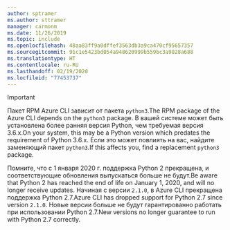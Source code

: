 ```yaml
---
author: sptramer
ms.author: sttramer
manager: carmonm
ms.date: 11/26/2019
ms.topic: include
ms.openlocfilehash: 48aa83ff9a0dffef3563db3a9ca470cf95657357
ms.sourcegitcommit: 91c1e5423bd054a948620999b559bc3a9828a688
ms.translationtype: HT
ms.contentlocale: ru-RU
ms.lasthandoff: 02/19/2020
ms.locfileid: "77453737"
---
```

> [!IMPORTANT]
>
> <span data-ttu-id="bfca6-101">Пакет RPM Azure CLI зависит от пакета `python3`.</span><span class="sxs-lookup"><span data-stu-id="bfca6-101">The RPM package of the Azure CLI depends on the `python3` package.</span></span> <span data-ttu-id="bfca6-102">В вашей системе может быть установлена более ранняя версия Python, чем требуемая версия 3.6.x.</span><span class="sxs-lookup"><span data-stu-id="bfca6-102">On your system, this may be a Python version which predates the requirement of Python 3.6.x.</span></span> <span data-ttu-id="bfca6-103">Если это может повлиять на вас, найдите заменяющий пакет `python3`.</span><span class="sxs-lookup"><span data-stu-id="bfca6-103">If this affects you, find a replacement `python3` package.</span></span>
>
> <span data-ttu-id="bfca6-104">Помните, что с 1 января 2020 г. поддержка Python 2 прекращена, и соответствующие обновления выпускаться больше не будут.</span><span class="sxs-lookup"><span data-stu-id="bfca6-104">Be aware that Python 2 has reached the end of life on January 1, 2020, and will no longer receive updates.</span></span> <span data-ttu-id="bfca6-105">Начиная с версии `2.1.0`, в Azure CLI прекращена поддержка Python 2.7.</span><span class="sxs-lookup"><span data-stu-id="bfca6-105">Azure CLI has dropped support for Python 2.7 since version `2.1.0`.</span></span> <span data-ttu-id="bfca6-106">Новые версии больше не будут гарантированно работать при использовании Python 2.7.</span><span class="sxs-lookup"><span data-stu-id="bfca6-106">New versions no longer guarantee to run with Python 2.7 correctly.</span></span>
